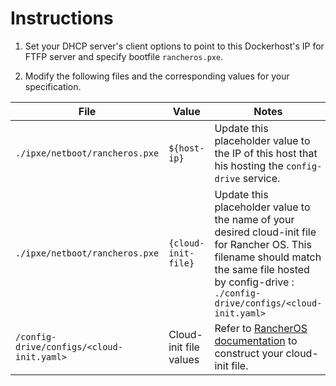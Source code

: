 # Instructions 

1. Set your DHCP server's client options to point to this Dockerhost's IP for FTFP server and specify bootfile `rancheros.pxe`.

2. Modify the following files and the corresponding values for your specification. 

File | Value | Notes
--- | ---  | ---
`./ipxe/netboot/rancheros.pxe` | `${host-ip}` | Update this placeholder value to the IP of this host that his hosting the `config-drive` service.
`./ipxe/netboot/rancheros.pxe` | `{cloud-init-file}` | Update this placeholder value to the name of your desired cloud-init file for Rancher OS. This filename should match the same file hosted by config-drive : `./config-drive/configs/<cloud-init.yaml>` 
`/config-drive/configs/<cloud-init.yaml>` | Cloud-init file values | Refer to [RancherOS documentation](http://rancher.com/docs/os/v1.1/en/configuration/) to construct your cloud-init file. 